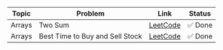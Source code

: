 | Topic  | Problem  | Link                                                                 | Status   |
|--------|----------|----------------------------------------------------------------------|----------|
| Arrays | Two Sum  | [LeetCode](https://leetcode.com/problems/two-sum/)                  | ✅ Done  |
| Arrays | Best Time to Buy and Sell Stock | [LeetCode](https://leetcode.com/problems/best-time-to-buy-and-sell-stock/)                  | ✅ Done  |